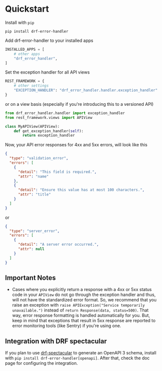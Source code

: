 # Quickstart

Install with `pip`
```shell
pip install drf-error-handler
```

Add drf-error-handler to your installed apps
```python
INSTALLED_APPS = [
    # other apps
    "drf_error_handler",
]
```

Set the exception handler for all API views
```python
REST_FRAMEWORK = {
    # other settings
    "EXCEPTION_HANDLER": "drf_error_handler.handler.exception_handler"
}
```

or on a view basis (especially if you're introducing this to a versioned API)
```python
from drf_error_handler.handler import exception_handler
from rest_framework.views import APIView

class MyAPIView(APIView):
    def get_exception_handler(self):
        return exception_handler
```

Now, your API error responses for 4xx and 5xx errors, will look like this
```json
{
  "type": "validation_error",
  "errors": [
    {
      "detail": "This field is required.",
      "attr": "name"
    },
    {
      "detail": "Ensure this value has at most 100 characters.",
      "attr": "title"
    }
  ]
}
```
or 
```json
{
  "type": "server_error",
  "errors": [
    {
      "detail": "A server error occurred.",
      "attr": null
    }
  ]
}
```

## Important Notes

- Cases where you explicitly return a response with a 4xx or 5xx status code in your `APIView` do not go through
the exception handler and thus, will not have the standardized error format. So, we recommend that you raise an
exception with
`raise APIException("Service temporarily unavailable.")`
instead of `return Response(data, status=500)`. That way, error response formatting is handled automatically for you.
But, keep in mind that exceptions that result in 5xx response are reported to error monitoring tools (like Sentry)
if you're using one.

## Integration with DRF spectacular
If you plan to use [drf-spectacular](https://github.com/tfranzel/drf-spectacular) to generate an OpenAPI 3 schema,
install with `pip install drf-error-handler[openapi]`. After that, check the doc page for configuring the
integration.
